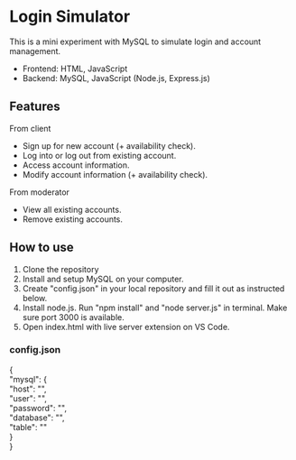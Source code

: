 # Login Simulator

This is a mini experiment with MySQL to simulate login and account management.

- Frontend: HTML, JavaScript
- Backend: MySQL, JavaScript (Node.js, Express.js)

## Features

From client
- Sign up for new account (+ availability check).
- Log into or log out from existing account.
- Access account information.
- Modify account information (+ availability check).

From moderator
- View all existing accounts.
- Remove existing accounts.

## How to use

1. Clone the repository
2. Install and setup MySQL on your computer.
3. Create "config.json" in your local repository and fill it out as instructed below.
4. Install node.js. Run "npm install" and "node server.js" in terminal. Make sure port 3000 is available.
5. Open index.html with live server extension on VS Code.

### config.json

{  
  "mysql": {  
    "host": "",  
    "user": "",  
    "password": "",  
    "database": "",  
    "table": ""  
  }  
} 








    
